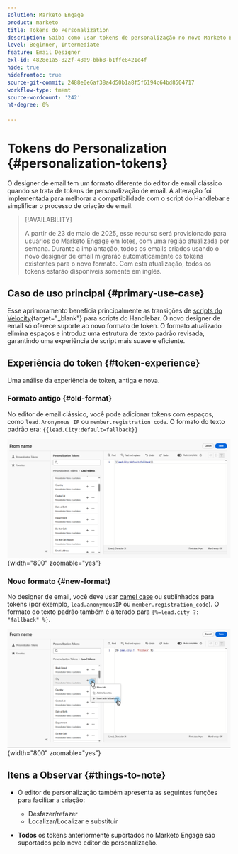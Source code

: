 ```yaml
---
solution: Marketo Engage
product: marketo
title: Tokens do Personalization
description: Saiba como usar tokens de personalização no novo Marketo Engage Email Designer
level: Beginner, Intermediate
feature: Email Designer
exl-id: 4828e1a5-822f-48a9-bbb8-b1ffe8421e4f
hide: true
hidefromtoc: true
source-git-commit: 2488e0e6af38a4d50b1a8f5f6194c64bd8504717
workflow-type: tm+mt
source-wordcount: '242'
ht-degree: 0%

---
```


# Tokens do Personalization {#personalization-tokens}

O designer de email tem um formato diferente do editor de email clássico quando se trata de tokens de personalização de email. A alteração foi implementada para melhorar a compatibilidade com o script do Handlebar e simplificar o processo de criação de email.

>[!AVAILABILITY]
>
>A partir de 23 de maio de 2025, esse recurso será provisionado para usuários do Marketo Engage em lotes, com uma região atualizada por semana. Durante a implantação, todos os emails criados usando o novo designer de email migrarão automaticamente os tokens existentes para o novo formato. Com esta atualização, todos os tokens estarão disponíveis somente em inglês.

## Caso de uso principal {#primary-use-case}

Esse aprimoramento beneficia principalmente as transições de [scripts do Velocity](https://experienceleague.adobe.com/en/docs/marketo-developer/marketo/email-scripting){target="_blank"} para scripts do Handlebar. O novo designer de email só oferece suporte ao novo formato de token. O formato atualizado elimina espaços e introduz uma estrutura de texto padrão revisada, garantindo uma experiência de script mais suave e eficiente.

## Experiência do token {#token-experience}

Uma análise da experiência de token, antiga e nova.

### Formato antigo {#old-format}

No editor de email clássico, você pode adicionar tokens com espaços, como `lead.Anonymous IP` ou `member.registration code`. O formato do texto padrão era: `{{lead.City:default=fallback}}`

![](assets/personalization-tokens-1.png){width="800" zoomable="yes"}

### Novo formato {#new-format}

No designer de email, você deve usar [camel case](https://developer.mozilla.org/en-US/docs/Glossary/Camel_case) ou sublinhados para tokens (por exemplo, `lead.anonymousIP` ou `member.registration_code`). O formato do texto padrão também é alterado para `{%=lead.city ?: "fallback" %}`.

![](assets/personalization-tokens-2.png){width="800" zoomable="yes"}

## Itens a Observar {#things-to-note}

* O editor de personalização também apresenta as seguintes funções para facilitar a criação:

   * Desfazer/refazer
   * Localizar/Localizar e substituir

* **Todos** os tokens anteriormente suportados no Marketo Engage são suportados pelo novo editor de personalização.
